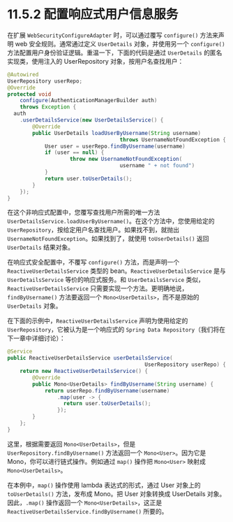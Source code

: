 # 11.5.2 配置响应式用户信息服务

在扩展 `WebSecurityConfigureAdapter` 时，可以通过覆写 `configure()` 方法来声明 web 安全规则。通常通过定义 `UserDetails` 对象，并使用另一个 `configure()` 方法配置用户身份验证逻辑。重温一下，下面的代码是通过 `UserDetails` 的匿名实现类，使用注入的 UserRepository 对象，按用户名查找用户：

```java
@Autowired
UserRepository userRepo;
@Override
protected void
    configure(AuthenticationManagerBuilder auth) 
    throws Exception {
  auth
    .userDetailsService(new UserDetailsService() {
        @Override
        public UserDetails loadUserByUsername(String username)
                                    throws UsernameNotFoundException {
            User user = userRepo.findByUsername(username)
            if (user == null) {
                    throw new UsernameNotFoundException(
                                    username " + not found")
            }
            return user.toUserDetails();
        }
    });
}
```

在这个非响应式配置中，您覆写查找用户所需的唯一方法 `UserDetailsService.loadUserByUsername()`。在这个方法中，您使用给定的 `UserRepository`，按给定用户名查找用户。如果找不到，就抛出 `UsernameNotFoundException`。如果找到了，就使用 `toUserDetails()` 返回 `UserDetails` 结果对象。

在响应式安全配置中，不覆写 `configure()` 方法，而是声明一个 `ReactiveUserDetailsService` 类型的 bean。`ReactiveUserDetailsService` 是与 `UserDetailsService` 等价的响应式服务。和 `UserDetailsService` 类似，`ReactiveUserDetailsService` 只需要实现一个方法。更明确地说，`findByUsername()` 方法要返回一个 `Mono<UserDetails>`，而不是原始的 `UserDetails` 对象。

在下面的示例中，`ReactiveUserDetailsService` 声明为使用给定的 `UserRepository`，它被认为是一个响应式的 `Spring Data Repository`（我们将在下一章中详细讨论）：

```java
@Service
public ReactiveUserDetailsService userDetailsService(
                                            UserRepository userRepo) {
    return new ReactiveUserDetailsService() {
        @Override
        public Mono<UserDetails> findByUsername(String username) {
            return userRepo.findByUsername(username)
                .map(user -> {
                  return user.toUserDetails();
                });
        }
    };
}
```

这里，根据需要返回 `Mono<UserDetails>`，但是 `UserRepository.findByUsername()` 方法返回一个 `Mono<User>`。因为它是 Mono，你可以进行链式操作。例如通过 `map()` 操作把 `Mono<User>` 映射成 `Mono<UserDetails>`。

在本例中，`map()` 操作使用 lambda 表达式的形式，通过 User 对象上的 `toUserDetails()` 方法，发布成 Mono。把 User 对象转换成 UserDetails 对象。因此，`.map()` 操作返回一个 `Mono<UserDetails>`，这正是 `ReactiveUserDetailsService.findByUsername()` 所要的。


